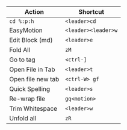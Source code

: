 | Action             | Shortcut
| ---                | ---
| `cd %:p:h`         | `<leader>cd`
| EasyMotion         | `<leader><leader>w`
| Edit Block (md)    | `<leader>e`
| Fold All           | `zM`
| Go to tag          | `<ctrl-]`
| Open File in Tab   | `<leader>t`
| Open file new tab  | `<ctrl-W> gf`
| Quick Spelling     | `<leader>s`
| Re-wrap file       | `gq<motion>`
| Trim Whitespace    | `<leader>w`
| Unfold all         | `zR`
